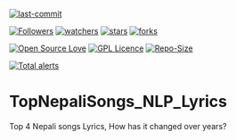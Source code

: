 [![last-commit](https://img.shields.io/github/last-commit/kprabesh/TopNepaliSongs_NLP_Lyrics)](../../graphs/commit-activity)

[![Followers](https://img.shields.io/github/followers/kprabesh?style=social)](https://github.com/kprabesh?tab=followers)
[![watchers](https://img.shields.io/github/watchers/kprabesh/TopNepaliSongs_NLP_Lyrics?style=social)](../../watchers)
[![stars](https://img.shields.io/github/stars/kprabesh/TopNepaliSongs_NLP_Lyrics?style=social)](../../stargazers)
[![forks](https://img.shields.io/github/forks/kprabesh/TopNepaliSongs_NLP_Lyrics?style=social)](../../network/members)

[![Open Source Love](https://badges.frapsoft.com/os/v1/open-source.svg?v=103)](https://kprabesh.github.io/fund.html)
[![GPL Licence](https://badges.frapsoft.com/os/gpl/gpl.svg?v=103)](https://opensource.org/licenses/GPL-3.0/)
[![Repo-Size](https://img.shields.io/github/repo-size/kprabesh/TopNepaliSongs_NLP_Lyrics.svg)](../../archive/master.zip)

[![Total alerts](https://img.shields.io/lgtm/alerts/g/kprabesh/TopNepaliSongs_NLP_Lyrics.svg?logo=lgtm&logoWidth=18)](https://lgtm.com/projects/g/kprabesh/TopNepaliSongs_NLP_Lyrics/alerts/)



# TopNepaliSongs_NLP_Lyrics
Top 4 Nepali songs Lyrics, How has it changed over years?
